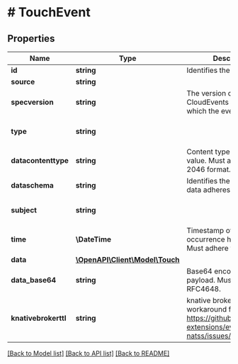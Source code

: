 # # TouchEvent

## Properties

Name | Type | Description | Notes
------------ | ------------- | ------------- | -------------
**id** | **string** | Identifies the event. |
**source** | **string** |  |
**specversion** | **string** | The version of the CloudEvents specification which the event uses. |
**type** | **string** |  | [default to 'touch']
**datacontenttype** | **string** | Content type of the data value. Must adhere to RFC 2046 format. | [optional]
**dataschema** | **string** | Identifies the schema that data adheres to. | [optional]
**subject** | **string** |  | [optional] [default to 'node']
**time** | **\DateTime** | Timestamp of when the occurrence happened. Must adhere to RFC 3339. | [optional]
**data** | [**\OpenAPI\Client\Model\Touch**](Touch.md) |  | [optional]
**data_base64** | **string** | Base64 encoded event payload. Must adhere to RFC4648. | [optional]
**knativebrokerttl** | **string** | knative broker ttl, workaround for https://github.com/knative-extensions/eventing-natss/issues/518 | [optional] [default to '255']

[[Back to Model list]](../../README.md#models) [[Back to API list]](../../README.md#endpoints) [[Back to README]](../../README.md)
